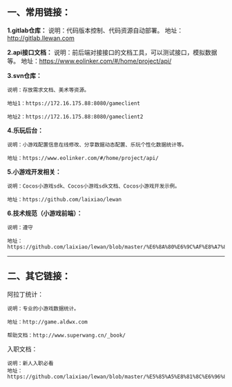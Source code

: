 ## 一、常用链接：
**1.gitlab仓库：**
说明：代码版本控制、代码资源自动部署。
地址：http://gitlab.llewan.com
	
**2.api接口文档：**
说明：前后端对接接口的文档工具，可以测试接口，模拟数据等。
地址：https://www.eolinker.com/#/home/project/api/
	
	
**3.svn仓库：**

	说明：存放需求文档、美术等资源。

	地址1：https://172.16.175.88:8080/gameclient

	地址2：https://172.16.175.88:8080/gameclient2
	

**4.乐玩后台：**

	说明：小游戏配置信息在线修改、分享数据动态配置、乐玩个性化数据统计等。

	地址：https://www.eolinker.com/#/home/project/api/
	
	
**5.小游戏开发相关：**

	说明：Cocos小游戏sdk、Cocos小游戏sdk文档、Cocos小游戏开发示例。

	地址：https://github.com/laixiao/lewan
	
	
**6.技术规范（小游戏前端）：**

	说明：遵守

	地址：https://github.com/laixiao/lewan/blob/master/%E6%8A%80%E6%9C%AF%E8%A7%84%E8%8C%83.md
	
	
	
	
	

------------
## 二、其它链接：
	
阿拉丁统计：

	说明：专业的小游戏数据统计。

	地址：http://game.aldwx.com

	帮助文档：http://www.superwang.cn/_book/
	


入职文档：

	说明：新人入职必看
	地址：https://github.com/laixiao/lewan/blob/master/%E5%85%A5%E8%81%8C%E6%96%87%E6%A1%A3.md
	
	
	